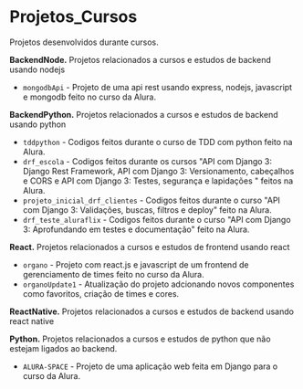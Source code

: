 # Projetos_Cursos
Projetos desenvolvidos durante cursos.

**BackendNode.**
Projetos relacionados a cursos e estudos de backend usando nodejs
- `mongodbApi` - Projeto de uma api rest usando express, nodejs, javascript e mongodb feito no curso da Alura.

**BackendPython.**
Projetos relacionados a cursos e estudos de backend usando python
- `tddpython` - Codigos feitos durante o curso de TDD com python feito na Alura.
- `drf_escola` - Codigos feitos durante os cursos "API com Django 3: Django Rest Framework, API com Django 3: Versionamento, cabeçalhos e CORS e API com Django 3: Testes, segurança e lapidações " feitos na Alura.
- `projeto_inicial_drf_clientes` - Codigos feitos durante o curso "API com Django 3: Validações, buscas, filtros e deploy"  feito na Alura.
- `drf_teste_aluraflix` - Codigos feitos durante o curso "API com Django 3: Aprofundando em testes e documentação" feito na Alura.


**React.**
Projetos relacionados a cursos e estudos de frontend usando react
- `organo` - Projeto com react.js e javascript de um frontend de gerenciamento de times feito no curso da Alura.
- `organoUpdate1` - Atualização do projeto adcionando novos componentes como favoritos, criação de times e cores.

**ReactNative.**
Projetos relacionados a cursos e estudos de backend usando react native

**Python.**
Projetos relacionados a cursos e estudos de python que não estejam ligados ao backend.
- `ALURA-SPACE` - Projeto de uma aplicação web feita em Django para o curso da Alura.
